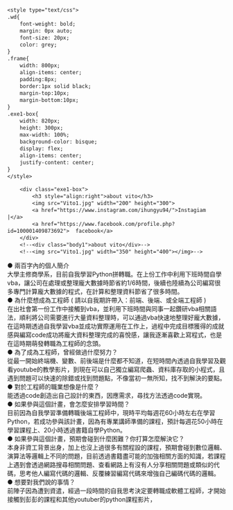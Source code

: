 <!DOCTYPE html>
<html>
<head>
    <meta charset="utf-8"/>
    <title>Vito's Homepage</title>
    
    <style type="text/css">
    .wd{
        font-weight: bold;
        margin: 0px auto;
        font-size: 20px;
        color: grey;
    }
    .frame{
        width: 800px;
        align-items: center;
        padding:8px;
        border:1px solid black;
        margin-top:10px;
        margin-bottom:10px;
    }
    .exe1-box{
        width: 820px;
        height: 300px;
        max-width: 100%;
        background-color: bisque;
        display: flex;
        align-items: center;
        justify-content: center;
    }
    </style>
</head>
<body>

        <div class="exe1-box">
            <h3 style="align:right">about vito</h3>
            <img src="Vito1.jpg" width="200" height="300">
            <a href="https://www.instagram.com/ihungyu94/">Instagiam         |</a>
            <a href="https://www.facebook.com/profile.php?id=100001409873692">  facebook</a>
        </div>
        <!--<div class="body1">about vito</div>-->
        <!--<img src="Vito1.jpg" width="350" height="400"></img>-->
</body>
<body>
    <div class="wd">● 兩百字內的個人簡介</div>
    <div class="frame">大學主修商學系，目前自我學習Python拼轉職。在上份工作中利用下班時間自學vba，讓公司在處理或整理龐大數據時節省約1/6時間，後續也陸續為公司編寫很多專門計算龐大數據的程式，在計算和整理資料節省了很多時間。</div>
    <div class="wd">● 為什麼想成為工程師 ( 請以自我期許帶入：前端、後端、或全端工程師 )</div>
    <div class="frame">在出社會第一份工作中接觸到vba，並利用下班時間與同事一起鑽研vba相關語法，順利將公司需要進行大量資料整理時，可以通過vba快速地整理好龐大數據，在這時期透過自我學習vba並成功實際運用在工作上，過程中完成目標獲得的成就感與編寫code成功將龐大資料整理完成的喜悅感，讓我逐漸喜歡上寫程式，也是在這時期萌發轉職為工程師的念頭。</div>
    <div class="wd">● 為了成為工程師，曾經做過什麼努力？</div>
    <div class="frame">從最一開始終端機、變數、前後端是什麼都不知道，在短時間內透過自我學習及觀看youtube的教學影片，到現在可以自己獨立編寫爬蟲、資料庫存取的小程式，且遇到問題可以快速的除錯或找到問題點，不像當初一無所知，找不到解決的要點。</div>
    <div class="wd">● 對於工程師的職業想像是什麼？</div>
    <div class="frame">能透過code創造出自己設計的東西，因應需求，尋找方法透過code實現。</div>
    <div class="wd">● 如果參與這個計畫，會怎麼安排學習時間？</div>
    <div class="frame">目前因為自我學習準備轉職後端工程師中，現時平均每週花60小時左右在學習Python，若成功參與該計畫，因為有專業講師準備的課程，預計每週花50小時在學習課程上、20小時透過書籍自學Python。</div>
    <div class="wd">● 如果參與這個計畫，預期會碰到什麼困難？你打算怎麼解決它？</div>
    <div class="frame">本身非資工背景出身，加上也沒上過很多有關程設的課程，預期會碰到數位邏輯、演算法等邏輯上不同的問題，目前透過書籍盡可能的加強相關方面的知識，若課程上遇到會透過網路搜尋相關問題、查看網路上有沒有人分享相關問題或類似的代碼，思考他人編寫代碼的邏輯、反覆練習編寫代碼來增強自己編碼代碼的邏輯。</div>
    <div class="wd">● 想要對我們說的事情？</div>
    <div class="frame">前陣子因為遭到資遣，經過一段時間的自我思考決定要轉職成軟體工程師，才開始接觸到彭彭的課程和其他youtuber的python課程影片，</div>
</body>

</html>
